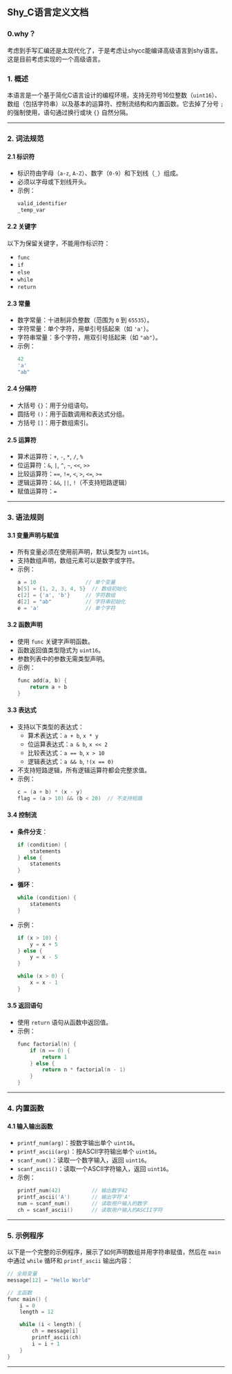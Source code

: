 ## **Shy_C语言定义文档**
### **0.why？**
考虑到手写汇编还是太现代化了，于是考虑让shycc能编译高级语言到shy语言。这是目前考虑实现的一个高级语言。
### **1. 概述**

本语言是一个基于简化C语言设计的编程环境，支持无符号16位整数（`uint16`）、数组（包括字符串）以及基本的运算符、控制流结构和内置函数。它去掉了分号 `;` 的强制使用，语句通过换行或块 `{}` 自然分隔。

---

### **2. 词法规范**

#### **2.1 标识符**
- 标识符由字母（`a-z`, `A-Z`）、数字（`0-9`）和下划线（`_`）组成。
- 必须以字母或下划线开头。
- 示例：
  ```c
  valid_identifier
  _temp_var
  ```

#### **2.2 关键字**
以下为保留关键字，不能用作标识符：
- `func`
- `if`
- `else`
- `while`
- `return`

#### **2.3 常量**
- 数字常量：十进制非负整数（范围为 `0` 到 `65535`）。
- 字符常量：单个字符，用单引号括起来（如 `'a'`）。
- 字符串常量：多个字符，用双引号括起来（如 `"ab"`）。
- 示例：
  ```c
  42
  'a'
  "ab"
  ```

#### **2.4 分隔符**
- 大括号 `{}`：用于分组语句。
- 圆括号 `()`：用于函数调用和表达式分组。
- 方括号 `[]`：用于数组索引。

#### **2.5 运算符**
- 算术运算符：`+`, `-`, `*`, `/`, `%`
- 位运算符：`&`, `|`, `^`, `~`, `<<`, `>>`
- 比较运算符：`==`, `!=`, `<`, `>`, `<=`, `>=`
- 逻辑运算符：`&&`, `||`, `!`（不支持短路逻辑）
- 赋值运算符：`=`

---

### **3. 语法规则**

#### **3.1 变量声明与赋值**
- 所有变量必须在使用前声明，默认类型为 `uint16`。
- 支持数组声明，数组元素可以是数字或字符。
- 示例：
  ```c
  a = 10                // 单个变量
  b[5] = {1, 2, 3, 4, 5}  // 数组初始化
  c[2] = {'a', 'b'}     // 字符数组
  d[2] = "ab"           // 字符串初始化
  e = 'a'               // 单个字符
  ```

#### **3.2 函数声明**
- 使用 `func` 关键字声明函数。
- 函数返回值类型隐式为 `uint16`。
- 参数列表中的参数无需类型声明。
- 示例：
  ```c
  func add(a, b) {
      return a + b
  }
  ```

#### **3.3 表达式**
- 支持以下类型的表达式：
  - 算术表达式：`a + b`, `x * y`
  - 位运算表达式：`a & b`, `x << 2`
  - 比较表达式：`a == b`, `x > 10`
  - 逻辑表达式：`a && b`, `!(x == 0)`
- 不支持短路逻辑，所有逻辑运算符都会完整求值。
- 示例：
  ```c
  c = (a + b) * (x - y)
  flag = (a > 10) && (b < 20)  // 不支持短路
  ```

#### **3.4 控制流**
- **条件分支**：
  ```c
  if (condition) {
      statements
  } else {
      statements
  }
  ```
- **循环**：
  ```c
  while (condition) {
      statements
  }
  ```
- 示例：
  ```c
  if (x > 10) {
      y = x + 5
  } else {
      y = x - 5
  }

  while (x > 0) {
      x = x - 1
  }
  ```

#### **3.5 返回语句**
- 使用 `return` 语句从函数中返回值。
- 示例：
  ```c
  func factorial(n) {
      if (n == 0) {
          return 1
      } else {
          return n * factorial(n - 1)
      }
  }
  ```

---

### **4. 内置函数**

#### **4.1 输入输出函数**
- `printf_num(arg)`：按数字输出单个 `uint16`。
- `printf_ascii(arg)`：按ASCII字符输出单个 `uint16`。
- `scanf_num()`：读取一个数字输入，返回 `uint16`。
- `scanf_ascii()`：读取一个ASCII字符输入，返回 `uint16`。
- 示例：
  ```c
  printf_num(42)          // 输出数字42
  printf_ascii('A')       // 输出字符'A'
  num = scanf_num()       // 读取用户输入的数字
  ch = scanf_ascii()      // 读取用户输入的ASCII字符
  ```

---

### **5. 示例程序**

以下是一个完整的示例程序，展示了如何声明数组并用字符串赋值，然后在 `main` 中通过 `while` 循环和 `printf_ascii` 输出内容：

```c
// 全局变量
message[12] = "Hello World"

// 主函数
func main() {
    i = 0
    length = 12

    while (i < length) {
        ch = message[i]
        printf_ascii(ch)
        i = i + 1
    }
}
```

---
